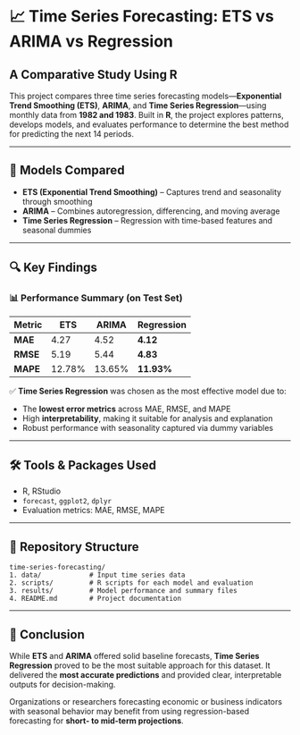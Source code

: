 # 📈 Time Series Forecasting: ETS vs ARIMA vs Regression

## A Comparative Study Using R

This project compares three time series forecasting models—**Exponential Trend Smoothing (ETS)**, **ARIMA**, and **Time Series Regression**—using monthly data from **1982 and 1983**. Built in **R**, the project explores patterns, develops models, and evaluates performance to determine the best method for predicting the next 14 periods.

---

## 🧠 Models Compared

* **ETS (Exponential Trend Smoothing)** – Captures trend and seasonality through smoothing
* **ARIMA** – Combines autoregression, differencing, and moving average
* **Time Series Regression** – Regression with time-based features and seasonal dummies

---

## 🔍 Key Findings

### 📊 Performance Summary (on Test Set)

| Metric   | ETS    | ARIMA  | Regression |
| -------- | ------ | ------ | ---------- |
| **MAE**  | 4.27   | 4.52   | **4.12**   |
| **RMSE** | 5.19   | 5.44   | **4.83**   |
| **MAPE** | 12.78% | 13.65% | **11.93%** |

✅ **Time Series Regression** was chosen as the most effective model due to:

* The **lowest error metrics** across MAE, RMSE, and MAPE
* High **interpretability**, making it suitable for analysis and explanation
* Robust performance with seasonality captured via dummy variables

---

## 🛠️ Tools & Packages Used

* R, RStudio
* `forecast`, `ggplot2`, `dplyr`
* Evaluation metrics: MAE, RMSE, MAPE

---

## 📁 Repository Structure

```
time-series-forecasting/
1. data/            # Input time series data
2. scripts/         # R scripts for each model and evaluation
3. results/         # Model performance and summary files
4. README.md        # Project documentation
```

---

## 📌 Conclusion

While **ETS** and **ARIMA** offered solid baseline forecasts, **Time Series Regression** proved to be the most suitable approach for this dataset. It delivered the **most accurate predictions** and provided clear, interpretable outputs for decision-making.

Organizations or researchers forecasting economic or business indicators with seasonal behavior may benefit from using regression-based forecasting for **short- to mid-term projections**.

